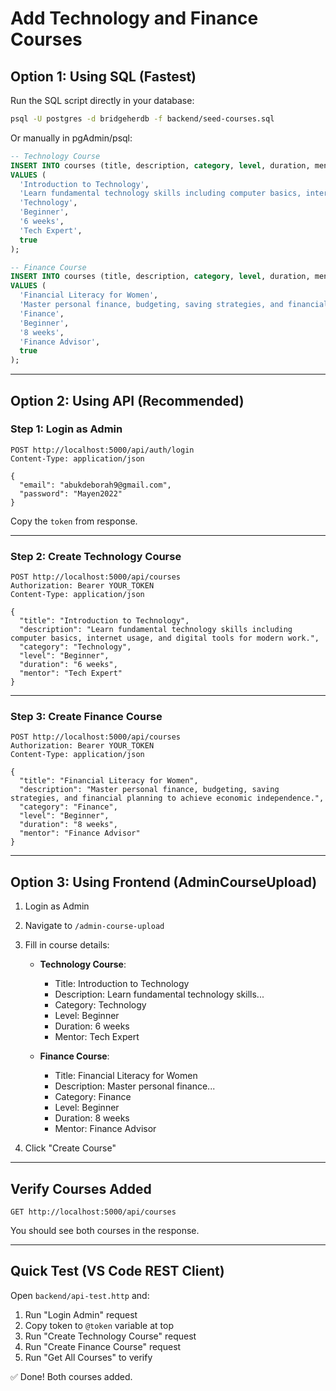 # Add Technology and Finance Courses

## Option 1: Using SQL (Fastest)

Run the SQL script directly in your database:

```bash
psql -U postgres -d bridgeherdb -f backend/seed-courses.sql
```

Or manually in pgAdmin/psql:

```sql
-- Technology Course
INSERT INTO courses (title, description, category, level, duration, mentor, downloadable)
VALUES (
  'Introduction to Technology',
  'Learn fundamental technology skills including computer basics, internet usage, and digital tools for modern work.',
  'Technology',
  'Beginner',
  '6 weeks',
  'Tech Expert',
  true
);

-- Finance Course
INSERT INTO courses (title, description, category, level, duration, mentor, downloadable)
VALUES (
  'Financial Literacy for Women',
  'Master personal finance, budgeting, saving strategies, and financial planning to achieve economic independence.',
  'Finance',
  'Beginner',
  '8 weeks',
  'Finance Advisor',
  true
);
```

---

## Option 2: Using API (Recommended)

### Step 1: Login as Admin

```http
POST http://localhost:5000/api/auth/login
Content-Type: application/json

{
  "email": "abukdeborah9@gmail.com",
  "password": "Mayen2022"
}
```

Copy the `token` from response.

---

### Step 2: Create Technology Course

```http
POST http://localhost:5000/api/courses
Authorization: Bearer YOUR_TOKEN
Content-Type: application/json

{
  "title": "Introduction to Technology",
  "description": "Learn fundamental technology skills including computer basics, internet usage, and digital tools for modern work.",
  "category": "Technology",
  "level": "Beginner",
  "duration": "6 weeks",
  "mentor": "Tech Expert"
}
```

---

### Step 3: Create Finance Course

```http
POST http://localhost:5000/api/courses
Authorization: Bearer YOUR_TOKEN
Content-Type: application/json

{
  "title": "Financial Literacy for Women",
  "description": "Master personal finance, budgeting, saving strategies, and financial planning to achieve economic independence.",
  "category": "Finance",
  "level": "Beginner",
  "duration": "8 weeks",
  "mentor": "Finance Advisor"
}
```

---

## Option 3: Using Frontend (AdminCourseUpload)

1. Login as Admin
2. Navigate to `/admin-course-upload`
3. Fill in course details:
   - **Technology Course**:
     - Title: Introduction to Technology
     - Description: Learn fundamental technology skills...
     - Category: Technology
     - Level: Beginner
     - Duration: 6 weeks
     - Mentor: Tech Expert
   
   - **Finance Course**:
     - Title: Financial Literacy for Women
     - Description: Master personal finance...
     - Category: Finance
     - Level: Beginner
     - Duration: 8 weeks
     - Mentor: Finance Advisor

4. Click "Create Course"

---

## Verify Courses Added

```http
GET http://localhost:5000/api/courses
```

You should see both courses in the response.

---

## Quick Test (VS Code REST Client)

Open `backend/api-test.http` and:

1. Run "Login Admin" request
2. Copy token to `@token` variable at top
3. Run "Create Technology Course" request
4. Run "Create Finance Course" request
5. Run "Get All Courses" to verify

✅ Done! Both courses added.

